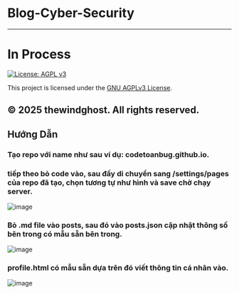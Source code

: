 # Blog-Cyber-Security
---
# In Process
[![License: AGPL v3](https://img.shields.io/badge/License-AGPL%20v3-blue.svg)](https://www.gnu.org/licenses/agpl-3.0)

This project is licensed under the [GNU AGPLv3 License](LICENSE).

© 2025 thewindghost. All rights reserved.
---
## Hướng Dẫn

### Tạo repo với name như sau ví dụ: codetoanbug.github.io.
### tiếp theo bỏ code vào, sau đấy di chuyển sang /settings/pages của repo đã tạo, chọn tương tự như hình và save chờ chạy server.
![image](https://github.com/user-attachments/assets/38ddfc75-5dc3-44bd-b425-085655402485)

### Bỏ .md file vào posts, sau đó vào posts.json cập nhật thông số bên trong có mẫu sẵn bên trong.
![image](https://github.com/user-attachments/assets/1f2207f1-99b7-4c56-ac09-f60c21482c58)

### profile.html có mẫu sẵn dựa trên đó viết thông tin cá nhân vào.
![image](https://github.com/user-attachments/assets/1670c7d4-da61-498f-892c-c43d4179fadf)
